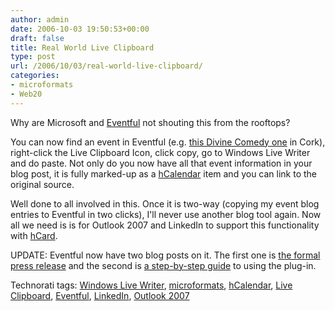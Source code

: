 ```yaml
---
author: admin
date: 2006-10-03 19:50:53+00:00
draft: false
title: Real World Live Clipboard
type: post
url: /2006/10/03/real-world-live-clipboard/
categories:
- microformats
- Web20
---
```


Why are Microsoft and [Eventful](http://www.eventful.com) not shouting this from the rooftops? 

You can now find an event in Eventful (e.g. [this Divine Comedy one](http://eventful.com/events/E0-001-001122611-7) in Cork), right-click the Live Clipboard Icon, click copy, go to Windows Live Writer and do paste. Not only do you now have all that event information in your blog post, it is fully marked-up as a [hCalendar](http://microformats.org/wiki/hcalendar) item and you can link to the original source.

Well done to all involved in this. Once it is two-way (copying my event blog entries to Eventful in two clicks), I'll never use another blog tool again. Now all we need is is for Outlook 2007 and LinkedIn to support this functionality with [hCard](http://microformats.org/wiki/hcard).



UPDATE: Eventful now have two blog posts on it. The first one is [the formal press release](http://blog.eventful.com/archives/2006/09/eventful_and_mi.html) and the second is [a step-by-step guide](http://blog.eventful.com/archives/2006/10/more_on_the_eve.html) to using the plug-in.



Technorati tags: [Windows Live Writer](http://technorati.com/tags/Windows%20Live%20Writer), [microformats](http://technorati.com/tags/microformats), [hCalendar](http://technorati.com/tags/hCalendar), [Live Clipboard](http://technorati.com/tags/Live%20Clipboard), [Eventful](http://technorati.com/tags/Eventful), [LinkedIn](http://technorati.com/tags/LinkedIn), [Outlook 2007](http://technorati.com/tags/Outlook%202007)
